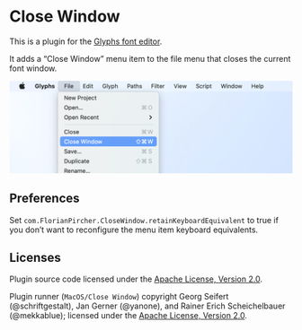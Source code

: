 # Close Window

This is a plugin for the [Glyphs font editor](https://glyphsapp.com).

It adds a “Close Window” menu item to the file menu that closes the current font window.

![](Screenshot.png)

## Preferences

Set `com.FlorianPircher.CloseWindow.retainKeyboardEquivalent` to true if you don’t want to reconfigure the menu item keyboard equivalents.

## Licenses

Plugin source code licensed under the [Apache License, Version 2.0](http://www.apache.org/licenses/LICENSE-2.0).

Plugin runner (`MacOS/Close Window`) copyright Georg Seifert (@schriftgestalt), Jan Gerner (@yanone), and Rainer Erich Scheichelbauer (@mekkablue); licensed under the [Apache License, Version 2.0](http://www.apache.org/licenses/LICENSE-2.0).
